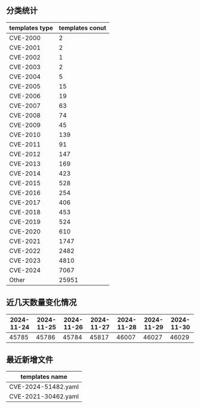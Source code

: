 ## 分类统计
| templates type | templates conut | 
| --- | --- |
| CVE-2000 | 2 |
| CVE-2001 | 2 |
| CVE-2002 | 1 |
| CVE-2003 | 2 |
| CVE-2004 | 5 |
| CVE-2005 | 15 |
| CVE-2006 | 19 |
| CVE-2007 | 63 |
| CVE-2008 | 74 |
| CVE-2009 | 45 |
| CVE-2010 | 139 |
| CVE-2011 | 91 |
| CVE-2012 | 147 |
| CVE-2013 | 169 |
| CVE-2014 | 423 |
| CVE-2015 | 528 |
| CVE-2016 | 254 |
| CVE-2017 | 406 |
| CVE-2018 | 453 |
| CVE-2019 | 524 |
| CVE-2020 | 610 |
| CVE-2021 | 1747 |
| CVE-2022 | 2482 |
| CVE-2023 | 4810 |
| CVE-2024 | 7067 |
| Other | 25951 |
## 近几天数量变化情况
|2024-11-24 | 2024-11-25 | 2024-11-26 | 2024-11-27 | 2024-11-28 | 2024-11-29 | 2024-11-30|
|--- | ------ | ------ | ------ | ------ | ------ | ---|
|45785 | 45786 | 45784 | 45817 | 46007 | 46027 | 46029|
## 最近新增文件
| templates name | 
| --- |
| CVE-2024-51482.yaml |
| CVE-2021-30462.yaml |

